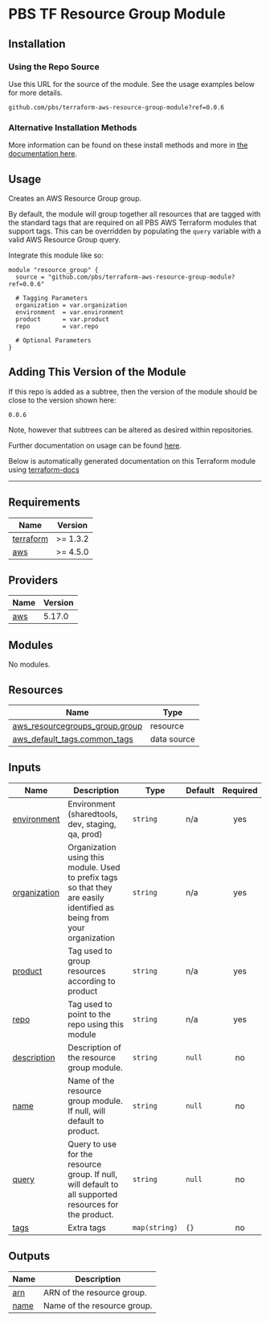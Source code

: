 # PBS TF Resource Group Module

## Installation

### Using the Repo Source

Use this URL for the source of the module. See the usage examples below for more details.

```hcl
github.com/pbs/terraform-aws-resource-group-module?ref=0.0.6
```

### Alternative Installation Methods

More information can be found on these install methods and more in [the documentation here](./docs/general/install).

## Usage

Creates an AWS Resource Group group.

By default, the module will group together all resources that are tagged with the standard tags that are required on all PBS AWS Terraform modules that support tags. This can be overridden by populating the `query` variable with a valid AWS Resource Group query.

Integrate this module like so:

```hcl
module "resource_group" {
  source = "github.com/pbs/terraform-aws-resource-group-module?ref=0.0.6"

  # Tagging Parameters
  organization = var.organization
  environment  = var.environment
  product      = var.product
  repo         = var.repo

  # Optional Parameters
}
```

## Adding This Version of the Module

If this repo is added as a subtree, then the version of the module should be close to the version shown here:

`0.0.6`

Note, however that subtrees can be altered as desired within repositories.

Further documentation on usage can be found [here](./docs).

Below is automatically generated documentation on this Terraform module using [terraform-docs][terraform-docs]

---

[terraform-docs]: https://github.com/terraform-docs/terraform-docs

## Requirements

| Name | Version |
|------|---------|
| <a name="requirement_terraform"></a> [terraform](#requirement\_terraform) | >= 1.3.2 |
| <a name="requirement_aws"></a> [aws](#requirement\_aws) | >= 4.5.0 |

## Providers

| Name | Version |
|------|---------|
| <a name="provider_aws"></a> [aws](#provider\_aws) | 5.17.0 |

## Modules

No modules.

## Resources

| Name | Type |
|------|------|
| [aws_resourcegroups_group.group](https://registry.terraform.io/providers/hashicorp/aws/latest/docs/resources/resourcegroups_group) | resource |
| [aws_default_tags.common_tags](https://registry.terraform.io/providers/hashicorp/aws/latest/docs/data-sources/default_tags) | data source |

## Inputs

| Name | Description | Type | Default | Required |
|------|-------------|------|---------|:--------:|
| <a name="input_environment"></a> [environment](#input\_environment) | Environment (sharedtools, dev, staging, qa, prod) | `string` | n/a | yes |
| <a name="input_organization"></a> [organization](#input\_organization) | Organization using this module. Used to prefix tags so that they are easily identified as being from your organization | `string` | n/a | yes |
| <a name="input_product"></a> [product](#input\_product) | Tag used to group resources according to product | `string` | n/a | yes |
| <a name="input_repo"></a> [repo](#input\_repo) | Tag used to point to the repo using this module | `string` | n/a | yes |
| <a name="input_description"></a> [description](#input\_description) | Description of the resource group module. | `string` | `null` | no |
| <a name="input_name"></a> [name](#input\_name) | Name of the resource group module. If null, will default to product. | `string` | `null` | no |
| <a name="input_query"></a> [query](#input\_query) | Query to use for the resource group. If null, will default to all supported resources for the product. | `string` | `null` | no |
| <a name="input_tags"></a> [tags](#input\_tags) | Extra tags | `map(string)` | `{}` | no |

## Outputs

| Name | Description |
|------|-------------|
| <a name="output_arn"></a> [arn](#output\_arn) | ARN of the resource group. |
| <a name="output_name"></a> [name](#output\_name) | Name of the resource group. |

